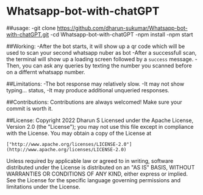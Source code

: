 # Whatsapp-bot-with-chatGPT
##usage:
  -git clone https://github.com/dharun-sukumar/Whatsapp-bot-with-chatGPT.git
  -cd Whatsapp-bot-with-chatGPT
  -npm install
  -npm start

##Working:
  -After the bot starts, it will show up a qr code which will be used to scan your second whatsapp nuber as bot
  -After a successfull scan, the terminal will show up a loading screen followed by a ```success``` message.
  -Then, you can ask any queries by texting the number you scanned before on a differnt whatsapp number.

##Limitations:
  -The bot response may relatively slow.
  -It may not show typing... status,
  -It may produce additional unqueried responses.

##Contributions:
  Contributions are always welcomed!
  Make sure your commit is worth it.

##License:
Copyright 2022 Dharun S
Licensed under the Apache License, Version 2.0 (the "License");
you may not use this file except in compliance with the License.
You may obtain a copy of the License at

        
    ["http://www.apache.org/licenses/LICENSE-2.0"](http://www.apache.org/licenses/LICENSE-2.0)

Unless required by applicable law or agreed to in writing, software
distributed under the License is distributed on an "AS IS" BASIS,
WITHOUT WARRANTIES OR CONDITIONS OF ANY KIND, either express or implied.
See the License for the specific language governing permissions and
limitations under the License.
